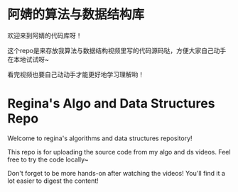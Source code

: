 # 阿婧的算法与数据结构库

欢迎来到阿婧的代码库呀！

这个repo是来存放我算法与数据结构视频里写的代码源码哒，方便大家自己动手在本地试试呀~

看完视频也要自己动动手才能更好地学习理解哟！

# Regina's Algo and Data Structures Repo

Welcome to regina's algorithms and data structures repository!

This repo is for uploading the source code from my algo and ds videos. Feel free to try the code locally~

Don't forget to be more hands-on after watching the videos! You'll find it a lot easier to digest the content!
